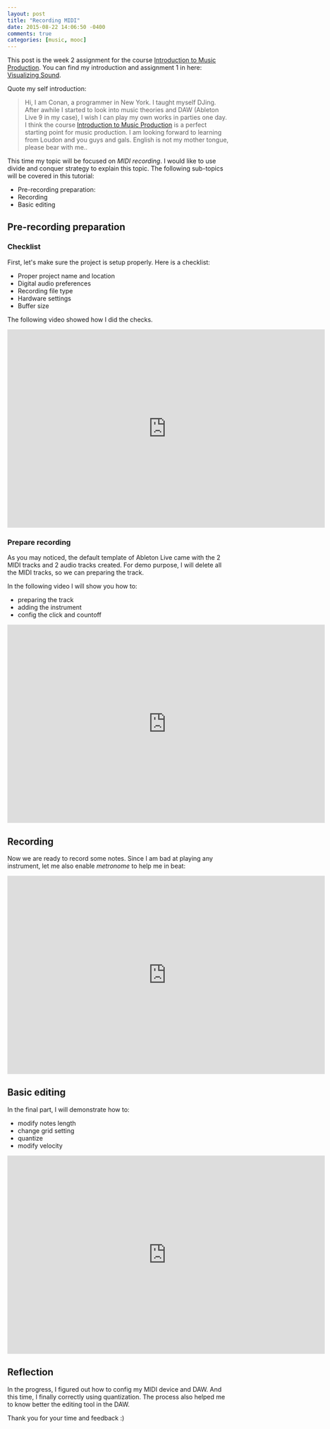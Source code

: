 ```yaml
---
layout: post
title: "Recording MIDI"
date: 2015-08-22 14:06:50 -0400
comments: true
categories: [music, mooc]
---
```


This post is the week 2 assignment for the course [Introduction to Music Production](https://www.coursera.org/learn/music-production/home/welcome). You can find my introduction and assignment 1 in here: [Visualizing Sound](https://conanblog.me/blog/music/mooc/2015/08/15/visualizing-sound/).

Quote my self introduction:

> Hi, I am Conan, a programmer in New York. I taught myself DJing. After awhile I started to look into music theories and DAW (Ableton Live 9 in my case), I wish I can play my own works in parties one day. I think the course [Introduction to Music Production](https://www.coursera.org/learn/music-production/home/welcome) is a perfect starting point for music production. I am looking forward to learning from Loudon and you guys and gals. English is not my mother tongue, please bear with me..

This time my topic will be focused on _MIDI recording_. I would like to use divide and conquer strategy to explain this topic. The following sub-topics will be covered in this tutorial:

- Pre-recording preparation:
- Recording
- Basic editing

<!--more-->

## Pre-recording preparation

### Checklist
First, let's make sure the project is setup properly. Here is a checklist:

- Proper project name and location
- Digital audio preferences
- Recording file type
- Hardware settings
- Buffer size

The following video showed how I did the checks.

<iframe width="720" height="450" src="https://www.youtube.com/embed/5CB7wxnI-mc" frameborder="0" allowfullscreen></iframe>

### Prepare recording

As you may noticed, the default template of Ableton Live came with the 2 MIDI tracks and 2 audio tracks created. For demo purpose, I will delete all the MIDI tracks, so we can preparing the track.

In the following video I will show you how to:

- preparing the track
- adding the instrument
- config the click and countoff

<iframe width="720" height="450" src="https://www.youtube.com/embed/TXAVZSsZ8f0" frameborder="0" allowfullscreen></iframe>

## Recording

Now we are ready to record some notes. Since I am bad at playing any instrument, let me also enable _metronome_ to help me in beat:

<iframe width="720" height="450" src="https://www.youtube.com/embed/qN-s08UWcCE" frameborder="0" allowfullscreen></iframe>

## Basic editing

In the final part, I will demonstrate how to:

- modify notes length
- change grid setting
- quantize
- modify velocity

<iframe width="720" height="450" src="https://www.youtube.com/embed/QtosZgB72Y4" frameborder="0" allowfullscreen></iframe>

## Reflection

In the progress, I figured out how to config my MIDI device and DAW. And this time, I finally correctly using quantization. The process also helped me to know better the editing tool in the DAW.

Thank you for your time and feedback :)
